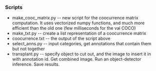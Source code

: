 ### Scripts
* make_cooc_matrix.py -- new script for the coocurrence matrix computation. It uses vectorized numpy functions, and much more efficient than the old one (few milliseconds for the val COCO)
* make_txt.py -- create a list representation of a coocurrence matrix
* coocurrence.txt -- the output of the script above
* select_anns.py -- input categories, get annotations that contain them but not together
* transplant.py -- specify object to cut out, and the image to insert it in with annotation id. Get combined image. Run an object-detector inference. Save results.
